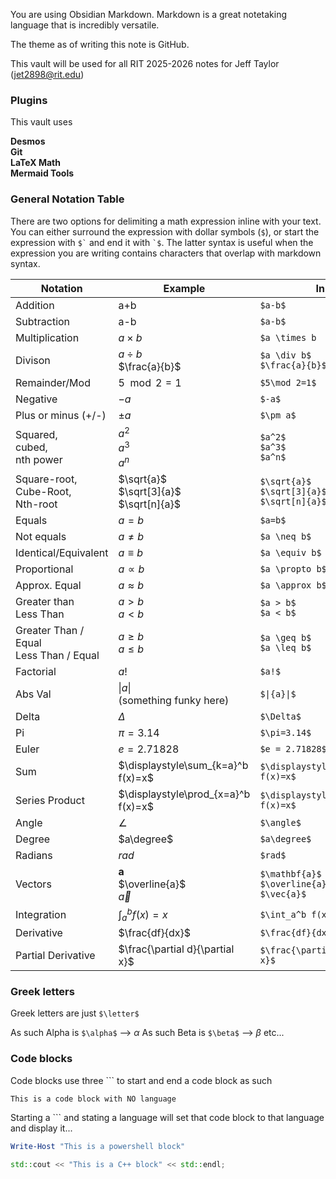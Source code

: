 You are using Obsidian Markdown. Markdown is a great notetaking language that is incredibly versatile.

The theme as of writing this note is GitHub.

This vault will be used for all RIT 2025-2026 notes for Jeff Taylor (jet2898@rit.edu)

### Plugins

This vault uses

**Desmos**<br>
**Git** <br>
**LaTeX Math** <br>
**Mermaid Tools** 
### General Notation Table

There are two options for delimiting a math expression inline with your text. You can either surround the expression with dollar symbols (`$`), or start the expression with `` $` `` and end it with `` `$ ``. The latter syntax is useful when the expression you are writing contains characters that overlap with markdown syntax.

| Notation                                  | Example                                      | Inline                                             |
| ----------------------------------------- | -------------------------------------------- | -------------------------------------------------- |
| Addition                                  | a+b                                          | ``$a-b$``                                          |
| Subtraction                               | a-b                                          | ``$a-b$``                                          |
| Multiplication                            | $a \times b$                                 | ``$a \times b``                                    |
| Divison                                   | $a \div b$<br>$\frac{a}{b}$                  | ``$a \div b$``<br>``$\frac{a}{b}$``                |
| Remainder/Mod                             | $5\mod 2=1$                                  | ``$5\mod 2=1$``                                    |
| Negative                                  | $-a$                                         | ``$-a$``                                           |
| Plus or minus (+/-)                       | $\pm a$                                      | ``$\pm a$``                                        |
| Squared, <br>cubed, <br>nth power         | $a^2$<br>$a^3$<br>$a^n$                      | `$a^2$`<br>`$a^3$`<br>`$a^n$`                      |
| Square-root,<br>Cube-Root,<br>Nth-root    | $\sqrt{a}$<br>$\sqrt[3]{a}$<br>$\sqrt[n]{a}$ | `$\sqrt{a}$`<br>`$\sqrt[3]{a}$`<br>`$\sqrt[n]{a}$` |
| Equals                                    | $a=b$                                        | `$a=b$`                                            |
| Not equals                                | $a \neq b$                                   | `$a \neq b$`                                       |
| Identical/Equivalent                      | $a \equiv b$                                 | `$a \equiv b$`                                     |
| Proportional                              | $a \propto b$                                | `$a \propto b$`                                    |
| Approx. Equal                             | $a \approx b$                                | `$a \approx b$`                                    |
| Greater than<br>Less Than                 | $a > b$<br>$a < b$                           | `$a > b$`<br>`$a < b$`                             |
| Greater Than / Equal<br>Less Than / Equal | $a \geq b$<br>$a \leq b$                     | `$a \geq b$`<br>`$a \leq b$`                       |
| Factorial                                 | $a!$                                         | `$a!$`                                             |
| Abs Val                                   | $\|{a}\|$<br>(something funky here)          | `$\|{a}\|$`                                        |
| Delta                                     | $\Delta$                                     | `$\Delta$`                                         |
| Pi                                        | $\pi=3.14$                                   | `$\pi=3.14$`                                       |
| Euler                                     | $e = 2.71828$                                | `$e = 2.71828$`                                    |
| Sum                                       | $\displaystyle\sum_{k=a}^b f(x)=x$           | `$\displaystyle\sum_{k=a}^b f(x)=x$`               |
| Series Product                            | $\displaystyle\prod_{x=a}^b f(x)=x$          | `$\displaystyle\prod_{x=a}^b f(x)=x$`              |
| Angle                                     | $\angle$                                     | `$\angle$`                                         |
| Degree                                    | $a\degree$                                   | `$a\degree$`                                       |
| Radians                                   | $rad$                                        | `$rad$`                                            |
| Vectors                                   | $\mathbf{a}$<br>$\overline{a}$<br>$\vec{a}$  | `$\mathbf{a}$`<br>`$\overline{a}$`<br>`$\vec{a}$`  |
| Integration                               | $\int_a^b f(x)=x$                            | ``$\int_a^b f(x)=x$``                              |
| Derivative                                | $\frac{df}{dx}$                              | ``$\frac{df}{dx}$``                                |
| Partial Derivative                        | $\frac{\partial d}{\partial x}$              | ``$\frac{\partial d}{\partial x}$``                |

### Greek letters
Greek letters are just ``$\letter$``

As such Alpha is ``$\alpha$`` --> $\alpha$
As such Beta is ``$\beta$`` --> $\beta$
etc...

### Code blocks

Code blocks use three \`\`\` to start and end a code block as such

```
This is a code block with NO language
```

Starting a \`\`\` and stating a language will set that code block to that language and display it...

```powershell
Write-Host "This is a powershell block"
```

```C++
std::cout << "This is a C++ block" << std::endl;
```

